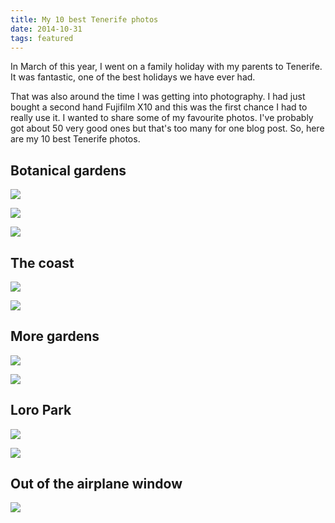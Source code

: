 ```yaml
---
title: My 10 best Tenerife photos
date: 2014-10-31
tags: featured
---
```


In March of this year, I went on a family holiday with my parents to Tenerife. It was fantastic, one of the best holidays we have ever had. 

That was also around the time I was getting into photography. I had just bought a second hand Fujifilm X10 and this was the first chance I had to really use it. I wanted to share some of my favourite photos. I've probably got about 50 very good ones but that's too many for one blog post. So, here are my 10 best Tenerife photos.

<!--more-->

## Botanical gardens

![](/images/my-10-best-tenerife-photos/2014-03-10_13-54-37_x10.jpg)

![](/images/my-10-best-tenerife-photos/2014-03-10_13-55-26_x10.jpg)

![](/images/my-10-best-tenerife-photos/2014-03-10_15-53-09_x10.jpg)

## The coast

![](/images/my-10-best-tenerife-photos/2014-03-11_16-00-23_x10_v1.jpg)

![](/images/my-10-best-tenerife-photos/2014-03-13_17-17-20_x10_v1.jpg)

## More gardens

![](/images/my-10-best-tenerife-photos/2014-03-12_14-45-56_x10.jpg)

![](/images/my-10-best-tenerife-photos/2014-03-12_14-51-42_x10.jpg)

## Loro Park

![](/images/my-10-best-tenerife-photos/2014-03-14_16-07-04_x10.jpg)

![](/images/my-10-best-tenerife-photos/2014-03-14_17-04-00_x10.jpg)

## Out of the airplane window

![](/images/my-10-best-tenerife-photos/2014-03-15_18-37-51_dmc-fs30.jpg)
